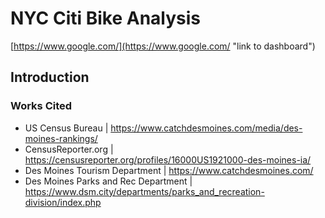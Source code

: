 # NYC Citi Bike Analysis

[https://www.google.com/](https://www.google.com/ "link to dashboard")

## Introduction



### Works Cited
- US Census Bureau | https://www.catchdesmoines.com/media/des-moines-rankings/
- CensusReporter.org | https://censusreporter.org/profiles/16000US1921000-des-moines-ia/
- Des Moines Tourism Department | https://www.catchdesmoines.com/
- Des Moines Parks and Rec Department | https://www.dsm.city/departments/parks_and_recreation-division/index.php

